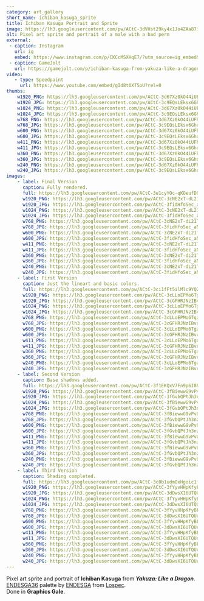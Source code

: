 ```yaml
---
category: art_gallery
short_name: ichiban_kasuga_sprite
title: Ichiban Kasuga Portrait and Sprite
image: https://lh3.googleusercontent.com/pw/ACtC-3dVHst29ky4x1Jo4ZAa87iXlpEQ6nVJP0mafQjqvhKlGzFySW0oxraDTsutRZRnHCOBy-mU8C5B-4U4zX_RkByeSc7WrF4Cb18jzA7imjfJBXZyBrXF3jssNppfEzEAQK6ULSdH3AXC-UmRvPomr6xP=w1200-h630-no?authuser=0
alt: Pixel art sprite and portrait of a male with a bad perm
external:
 - caption: Instagram
   url: ig
   embed: https://www.instagram.com/p/CKCcMSXHqE7/?utm_source=ig_embed&amp;utm_campaign=loading
 - caption: GameJolt
   url: https://gamejolt.com/p/ichiban-kasuga-from-yakuza-like-a-dragon-big-fan-of-the-series-a-s6kw7qix
video:
   - type: Speedpaint
     url: https://www.youtube.com/embed/gId8tOXT5oU?rel=0
thumbs:
    w1920_PNG: https://lh3.googleusercontent.com/pw/ACtC-3d67Xz0kO44iUFhrBzr24xae_hq4rk-vHFZEdpXKSlXoKZenpLMkt_wIPmp8dxeOBbe8weF4zxvFDcfawkhUhZQNE1MJP4TGlyqqCFHdf5jg_ebE3OXXU3I8BJ8KsERBFWe8gnTD6wPOq04Ixc_3dJs=w355
    w1920_JPG: https://lh3.googleusercontent.com/pw/ACtC-3c9EQsLEksx6GhocZfyjCGEhYeNg1BQonp9cGg1mUlKa7dnU3sETEUkqOtulQgvTy79-TQ3wOTeVYJ0pbaxDFW7TLbBkSOduyZ9s2rR2-Cz5l59K8xsfZc0UQiS1iGP2ZCYG3iHN3LNnxlMRgfu0Uqj=w355
    w1024_PNG: https://lh3.googleusercontent.com/pw/ACtC-3d67Xz0kO44iUFhrBzr24xae_hq4rk-vHFZEdpXKSlXoKZenpLMkt_wIPmp8dxeOBbe8weF4zxvFDcfawkhUhZQNE1MJP4TGlyqqCFHdf5jg_ebE3OXXU3I8BJ8KsERBFWe8gnTD6wPOq04Ixc_3dJs=w284
    w1024_JPG: https://lh3.googleusercontent.com/pw/ACtC-3c9EQsLEksx6GhocZfyjCGEhYeNg1BQonp9cGg1mUlKa7dnU3sETEUkqOtulQgvTy79-TQ3wOTeVYJ0pbaxDFW7TLbBkSOduyZ9s2rR2-Cz5l59K8xsfZc0UQiS1iGP2ZCYG3iHN3LNnxlMRgfu0Uqj=w284
    w768_PNG: https://lh3.googleusercontent.com/pw/ACtC-3d67Xz0kO44iUFhrBzr24xae_hq4rk-vHFZEdpXKSlXoKZenpLMkt_wIPmp8dxeOBbe8weF4zxvFDcfawkhUhZQNE1MJP4TGlyqqCFHdf5jg_ebE3OXXU3I8BJ8KsERBFWe8gnTD6wPOq04Ixc_3dJs=w213
    w768_JPG: https://lh3.googleusercontent.com/pw/ACtC-3c9EQsLEksx6GhocZfyjCGEhYeNg1BQonp9cGg1mUlKa7dnU3sETEUkqOtulQgvTy79-TQ3wOTeVYJ0pbaxDFW7TLbBkSOduyZ9s2rR2-Cz5l59K8xsfZc0UQiS1iGP2ZCYG3iHN3LNnxlMRgfu0Uqj=w213
    w600_PNG: https://lh3.googleusercontent.com/pw/ACtC-3d67Xz0kO44iUFhrBzr24xae_hq4rk-vHFZEdpXKSlXoKZenpLMkt_wIPmp8dxeOBbe8weF4zxvFDcfawkhUhZQNE1MJP4TGlyqqCFHdf5jg_ebE3OXXU3I8BJ8KsERBFWe8gnTD6wPOq04Ixc_3dJs=w166
    w600_JPG: https://lh3.googleusercontent.com/pw/ACtC-3c9EQsLEksx6GhocZfyjCGEhYeNg1BQonp9cGg1mUlKa7dnU3sETEUkqOtulQgvTy79-TQ3wOTeVYJ0pbaxDFW7TLbBkSOduyZ9s2rR2-Cz5l59K8xsfZc0UQiS1iGP2ZCYG3iHN3LNnxlMRgfu0Uqj=w166
    w411_PNG: https://lh3.googleusercontent.com/pw/ACtC-3d67Xz0kO44iUFhrBzr24xae_hq4rk-vHFZEdpXKSlXoKZenpLMkt_wIPmp8dxeOBbe8weF4zxvFDcfawkhUhZQNE1MJP4TGlyqqCFHdf5jg_ebE3OXXU3I8BJ8KsERBFWe8gnTD6wPOq04Ixc_3dJs=w114
    w411_JPG: https://lh3.googleusercontent.com/pw/ACtC-3c9EQsLEksx6GhocZfyjCGEhYeNg1BQonp9cGg1mUlKa7dnU3sETEUkqOtulQgvTy79-TQ3wOTeVYJ0pbaxDFW7TLbBkSOduyZ9s2rR2-Cz5l59K8xsfZc0UQiS1iGP2ZCYG3iHN3LNnxlMRgfu0Uqj=w114
    w360_PNG: https://lh3.googleusercontent.com/pw/ACtC-3d67Xz0kO44iUFhrBzr24xae_hq4rk-vHFZEdpXKSlXoKZenpLMkt_wIPmp8dxeOBbe8weF4zxvFDcfawkhUhZQNE1MJP4TGlyqqCFHdf5jg_ebE3OXXU3I8BJ8KsERBFWe8gnTD6wPOq04Ixc_3dJs=w100
    w360_JPG: https://lh3.googleusercontent.com/pw/ACtC-3c9EQsLEksx6GhocZfyjCGEhYeNg1BQonp9cGg1mUlKa7dnU3sETEUkqOtulQgvTy79-TQ3wOTeVYJ0pbaxDFW7TLbBkSOduyZ9s2rR2-Cz5l59K8xsfZc0UQiS1iGP2ZCYG3iHN3LNnxlMRgfu0Uqj=w100
    w240_PNG: https://lh3.googleusercontent.com/pw/ACtC-3d67Xz0kO44iUFhrBzr24xae_hq4rk-vHFZEdpXKSlXoKZenpLMkt_wIPmp8dxeOBbe8weF4zxvFDcfawkhUhZQNE1MJP4TGlyqqCFHdf5jg_ebE3OXXU3I8BJ8KsERBFWe8gnTD6wPOq04Ixc_3dJs=w66
    w240_JPG: https://lh3.googleusercontent.com/pw/ACtC-3c9EQsLEksx6GhocZfyjCGEhYeNg1BQonp9cGg1mUlKa7dnU3sETEUkqOtulQgvTy79-TQ3wOTeVYJ0pbaxDFW7TLbBkSOduyZ9s2rR2-Cz5l59K8xsfZc0UQiS1iGP2ZCYG3iHN3LNnxlMRgfu0Uqj=w66
images:
    - label: Final Version
      caption: Fully rendered.
      full: https://lh3.googleusercontent.com/pw/ACtC-3e1cyYOc-qKOeufDQI-jhHS4EluyNuf0AEU5t7GOiG8ys0X-AJZN3gPUZ4kEDH8u_LM5Z7IDGEinrLHCRD8sNB6YyjWS4KybsvDtLingT-rZ7S7QYHlM7n6PjoSglNi5i9uvdv40Pmwtu6H3aSe1QCy=w1080
      w1920_PNG: https://lh3.googleusercontent.com/pw/ACtC-3cNE2xT-dL21TFKZPdthBfP23LUw9Lbf8Z5yByZsbhukDUmv8r6Woin_FyEBfmZeo-gRNB7TQs9m2s-nL5_nbGzgPJyj2GF-cKqL8sNUozb5hfPkW7GU63lyPriWqK-KOtuiiz6M4QOeKe3Qakt3r2D=w850
      w1920_JPG: https://lh3.googleusercontent.com/pw/ACtC-3fidHfoSec_aNhzMy2Gtt2Z_AUHNht13d_mBQbMm_mMfHD1HjY74SMMyyNDmjso7GIFXuNMNNemAKAc9tG4EClBPJTqMUBfRcG08ijGXkGHCRSRO7jiSKYsJhmLMSAuf853cHXAOglt_JTDV6nulMue=w850
      w1024_PNG: https://lh3.googleusercontent.com/pw/ACtC-3cNE2xT-dL21TFKZPdthBfP23LUw9Lbf8Z5yByZsbhukDUmv8r6Woin_FyEBfmZeo-gRNB7TQs9m2s-nL5_nbGzgPJyj2GF-cKqL8sNUozb5hfPkW7GU63lyPriWqK-KOtuiiz6M4QOeKe3Qakt3r2D=w711
      w1024_JPG: https://lh3.googleusercontent.com/pw/ACtC-3fidHfoSec_aNhzMy2Gtt2Z_AUHNht13d_mBQbMm_mMfHD1HjY74SMMyyNDmjso7GIFXuNMNNemAKAc9tG4EClBPJTqMUBfRcG08ijGXkGHCRSRO7jiSKYsJhmLMSAuf853cHXAOglt_JTDV6nulMue=w711
      w768_PNG: https://lh3.googleusercontent.com/pw/ACtC-3cNE2xT-dL21TFKZPdthBfP23LUw9Lbf8Z5yByZsbhukDUmv8r6Woin_FyEBfmZeo-gRNB7TQs9m2s-nL5_nbGzgPJyj2GF-cKqL8sNUozb5hfPkW7GU63lyPriWqK-KOtuiiz6M4QOeKe3Qakt3r2D=w533
      w768_JPG: https://lh3.googleusercontent.com/pw/ACtC-3fidHfoSec_aNhzMy2Gtt2Z_AUHNht13d_mBQbMm_mMfHD1HjY74SMMyyNDmjso7GIFXuNMNNemAKAc9tG4EClBPJTqMUBfRcG08ijGXkGHCRSRO7jiSKYsJhmLMSAuf853cHXAOglt_JTDV6nulMue=w533
      w600_PNG: https://lh3.googleusercontent.com/pw/ACtC-3cNE2xT-dL21TFKZPdthBfP23LUw9Lbf8Z5yByZsbhukDUmv8r6Woin_FyEBfmZeo-gRNB7TQs9m2s-nL5_nbGzgPJyj2GF-cKqL8sNUozb5hfPkW7GU63lyPriWqK-KOtuiiz6M4QOeKe3Qakt3r2D=w416
      w600_JPG: https://lh3.googleusercontent.com/pw/ACtC-3fidHfoSec_aNhzMy2Gtt2Z_AUHNht13d_mBQbMm_mMfHD1HjY74SMMyyNDmjso7GIFXuNMNNemAKAc9tG4EClBPJTqMUBfRcG08ijGXkGHCRSRO7jiSKYsJhmLMSAuf853cHXAOglt_JTDV6nulMue=w416
      w411_PNG: https://lh3.googleusercontent.com/pw/ACtC-3cNE2xT-dL21TFKZPdthBfP23LUw9Lbf8Z5yByZsbhukDUmv8r6Woin_FyEBfmZeo-gRNB7TQs9m2s-nL5_nbGzgPJyj2GF-cKqL8sNUozb5hfPkW7GU63lyPriWqK-KOtuiiz6M4QOeKe3Qakt3r2D=w285
      w411_JPG: https://lh3.googleusercontent.com/pw/ACtC-3fidHfoSec_aNhzMy2Gtt2Z_AUHNht13d_mBQbMm_mMfHD1HjY74SMMyyNDmjso7GIFXuNMNNemAKAc9tG4EClBPJTqMUBfRcG08ijGXkGHCRSRO7jiSKYsJhmLMSAuf853cHXAOglt_JTDV6nulMue=w285
      w360_PNG: https://lh3.googleusercontent.com/pw/ACtC-3cNE2xT-dL21TFKZPdthBfP23LUw9Lbf8Z5yByZsbhukDUmv8r6Woin_FyEBfmZeo-gRNB7TQs9m2s-nL5_nbGzgPJyj2GF-cKqL8sNUozb5hfPkW7GU63lyPriWqK-KOtuiiz6M4QOeKe3Qakt3r2D=w250
      w360_JPG: https://lh3.googleusercontent.com/pw/ACtC-3fidHfoSec_aNhzMy2Gtt2Z_AUHNht13d_mBQbMm_mMfHD1HjY74SMMyyNDmjso7GIFXuNMNNemAKAc9tG4EClBPJTqMUBfRcG08ijGXkGHCRSRO7jiSKYsJhmLMSAuf853cHXAOglt_JTDV6nulMue=w250
      w240_PNG: https://lh3.googleusercontent.com/pw/ACtC-3cNE2xT-dL21TFKZPdthBfP23LUw9Lbf8Z5yByZsbhukDUmv8r6Woin_FyEBfmZeo-gRNB7TQs9m2s-nL5_nbGzgPJyj2GF-cKqL8sNUozb5hfPkW7GU63lyPriWqK-KOtuiiz6M4QOeKe3Qakt3r2D=w166
      w240_JPG: https://lh3.googleusercontent.com/pw/ACtC-3fidHfoSec_aNhzMy2Gtt2Z_AUHNht13d_mBQbMm_mMfHD1HjY74SMMyyNDmjso7GIFXuNMNNemAKAc9tG4EClBPJTqMUBfRcG08ijGXkGHCRSRO7jiSKYsJhmLMSAuf853cHXAOglt_JTDV6nulMue=w166
    - label: First Version
      caption: Just the lineart and basic colors.
      full: https://lh3.googleusercontent.com/pw/ACtC-3ci1fFt5ilMlc9YQZ8JIdzWB84J_OIGW3ysjxyGRRrUrKZNS8IUq4gV7XRfYWq8H1JsxhygcnDL_FL5-sHDQ-N5k9as_5StoekXNpmSaW8tZ6B17N1IJSdCAguLT7fauhmxrct_C5BDqlDF_3wiZMP-=w1080
      w1920_PNG: https://lh3.googleusercontent.com/pw/ACtC-3cLLoEPMo6TgaUbcLX8GnPSIBqfmMtzYLV8-zXeaVaJB6O7mV7USuxPt2upsW7iMfa373C0EKHUDFF5RPZbczF_LS9kobmXWgRA18gOM0UhN0y6qNXJAkuc_QtCeOAGP6sAIXi_NyoSVlYmqZTOZ_d5=w850
      w1920_JPG: https://lh3.googleusercontent.com/pw/ACtC-3cGFHRJNzIBvrfosEsGkpnZ9adZgU-ONlSdGAXatCXwwGU1U7jE1HhmBs_D8lrytk2syzxdOjKWwOS5U4ib3QpubrbZLCgGYLaPcNDOv_dClPwKhiIOS3TY1BsiZU0WTXCLfCJF6Ms6OrEvMU3Zcdce=w850
      w1024_PNG: https://lh3.googleusercontent.com/pw/ACtC-3cLLoEPMo6TgaUbcLX8GnPSIBqfmMtzYLV8-zXeaVaJB6O7mV7USuxPt2upsW7iMfa373C0EKHUDFF5RPZbczF_LS9kobmXWgRA18gOM0UhN0y6qNXJAkuc_QtCeOAGP6sAIXi_NyoSVlYmqZTOZ_d5=w711
      w1024_JPG: https://lh3.googleusercontent.com/pw/ACtC-3cGFHRJNzIBvrfosEsGkpnZ9adZgU-ONlSdGAXatCXwwGU1U7jE1HhmBs_D8lrytk2syzxdOjKWwOS5U4ib3QpubrbZLCgGYLaPcNDOv_dClPwKhiIOS3TY1BsiZU0WTXCLfCJF6Ms6OrEvMU3Zcdce=w711
      w768_PNG: https://lh3.googleusercontent.com/pw/ACtC-3cLLoEPMo6TgaUbcLX8GnPSIBqfmMtzYLV8-zXeaVaJB6O7mV7USuxPt2upsW7iMfa373C0EKHUDFF5RPZbczF_LS9kobmXWgRA18gOM0UhN0y6qNXJAkuc_QtCeOAGP6sAIXi_NyoSVlYmqZTOZ_d5=w533
      w768_JPG: https://lh3.googleusercontent.com/pw/ACtC-3cGFHRJNzIBvrfosEsGkpnZ9adZgU-ONlSdGAXatCXwwGU1U7jE1HhmBs_D8lrytk2syzxdOjKWwOS5U4ib3QpubrbZLCgGYLaPcNDOv_dClPwKhiIOS3TY1BsiZU0WTXCLfCJF6Ms6OrEvMU3Zcdce=w533
      w600_PNG: https://lh3.googleusercontent.com/pw/ACtC-3cLLoEPMo6TgaUbcLX8GnPSIBqfmMtzYLV8-zXeaVaJB6O7mV7USuxPt2upsW7iMfa373C0EKHUDFF5RPZbczF_LS9kobmXWgRA18gOM0UhN0y6qNXJAkuc_QtCeOAGP6sAIXi_NyoSVlYmqZTOZ_d5=w416
      w600_JPG: https://lh3.googleusercontent.com/pw/ACtC-3cGFHRJNzIBvrfosEsGkpnZ9adZgU-ONlSdGAXatCXwwGU1U7jE1HhmBs_D8lrytk2syzxdOjKWwOS5U4ib3QpubrbZLCgGYLaPcNDOv_dClPwKhiIOS3TY1BsiZU0WTXCLfCJF6Ms6OrEvMU3Zcdce=w416
      w411_PNG: https://lh3.googleusercontent.com/pw/ACtC-3cLLoEPMo6TgaUbcLX8GnPSIBqfmMtzYLV8-zXeaVaJB6O7mV7USuxPt2upsW7iMfa373C0EKHUDFF5RPZbczF_LS9kobmXWgRA18gOM0UhN0y6qNXJAkuc_QtCeOAGP6sAIXi_NyoSVlYmqZTOZ_d5=w285
      w411_JPG: https://lh3.googleusercontent.com/pw/ACtC-3cGFHRJNzIBvrfosEsGkpnZ9adZgU-ONlSdGAXatCXwwGU1U7jE1HhmBs_D8lrytk2syzxdOjKWwOS5U4ib3QpubrbZLCgGYLaPcNDOv_dClPwKhiIOS3TY1BsiZU0WTXCLfCJF6Ms6OrEvMU3Zcdce=w285
      w360_PNG: https://lh3.googleusercontent.com/pw/ACtC-3cLLoEPMo6TgaUbcLX8GnPSIBqfmMtzYLV8-zXeaVaJB6O7mV7USuxPt2upsW7iMfa373C0EKHUDFF5RPZbczF_LS9kobmXWgRA18gOM0UhN0y6qNXJAkuc_QtCeOAGP6sAIXi_NyoSVlYmqZTOZ_d5=w250
      w360_JPG: https://lh3.googleusercontent.com/pw/ACtC-3cGFHRJNzIBvrfosEsGkpnZ9adZgU-ONlSdGAXatCXwwGU1U7jE1HhmBs_D8lrytk2syzxdOjKWwOS5U4ib3QpubrbZLCgGYLaPcNDOv_dClPwKhiIOS3TY1BsiZU0WTXCLfCJF6Ms6OrEvMU3Zcdce=w250
      w240_PNG: https://lh3.googleusercontent.com/pw/ACtC-3cLLoEPMo6TgaUbcLX8GnPSIBqfmMtzYLV8-zXeaVaJB6O7mV7USuxPt2upsW7iMfa373C0EKHUDFF5RPZbczF_LS9kobmXWgRA18gOM0UhN0y6qNXJAkuc_QtCeOAGP6sAIXi_NyoSVlYmqZTOZ_d5=w166
      w240_JPG: https://lh3.googleusercontent.com/pw/ACtC-3cGFHRJNzIBvrfosEsGkpnZ9adZgU-ONlSdGAXatCXwwGU1U7jE1HhmBs_D8lrytk2syzxdOjKWwOS5U4ib3QpubrbZLCgGYLaPcNDOv_dClPwKhiIOS3TY1BsiZU0WTXCLfCJF6Ms6OrEvMU3Zcdce=w166
    - label: Second Version
      caption: Base shadows added.
      full: https://lh3.googleusercontent.com/pw/ACtC-3f1EKQxV7Fn9p6I8RDvwrwFNx8prjXIAi3x4DlqXAkmzWEK6JP10lWZf1ht7Sa84rhzWec5YrZItJeeAKimqnusW_XyYF_a4g1A3Zi15gbwbbUWiRufHBwDWUdmi2YvkiHRcG_tbYY9fwfgJ9NdZFAD=w1080
      w1920_PNG: https://lh3.googleusercontent.com/pw/ACtC-3fBiewwG9vPvUuA9d30zN44GYJeSFVaylib7Gk2ks7JxFhvcvJvGK2t7xzHBgoJN-DnurC4Z6X3eCqXNIzNiOhn3U6D9pVsFVAZkKwtGcKgGnaCX8tlP09fcjN40f6Rh46DMYRMSSHwARiESgA_u7yM=w850
      w1920_JPG: https://lh3.googleusercontent.com/pw/ACtC-3fGvbQPtJh3nzRv7-OiZeJ_e3_eQ9l_qeo31vY3x73575QaV83cTlY9rq_9Wqx7ZZstCWuHX2QcagGLhzxQT6P5pZUoVaxvEV5sLKwCHu7zIlpj5mUUpkVQMV0RpEyCufOaYw3iFiEV2wIAKrgJXNeX=w850
      w1024_PNG: https://lh3.googleusercontent.com/pw/ACtC-3fBiewwG9vPvUuA9d30zN44GYJeSFVaylib7Gk2ks7JxFhvcvJvGK2t7xzHBgoJN-DnurC4Z6X3eCqXNIzNiOhn3U6D9pVsFVAZkKwtGcKgGnaCX8tlP09fcjN40f6Rh46DMYRMSSHwARiESgA_u7yM=w711
      w1024_JPG: https://lh3.googleusercontent.com/pw/ACtC-3fGvbQPtJh3nzRv7-OiZeJ_e3_eQ9l_qeo31vY3x73575QaV83cTlY9rq_9Wqx7ZZstCWuHX2QcagGLhzxQT6P5pZUoVaxvEV5sLKwCHu7zIlpj5mUUpkVQMV0RpEyCufOaYw3iFiEV2wIAKrgJXNeX=w711
      w768_PNG: https://lh3.googleusercontent.com/pw/ACtC-3fBiewwG9vPvUuA9d30zN44GYJeSFVaylib7Gk2ks7JxFhvcvJvGK2t7xzHBgoJN-DnurC4Z6X3eCqXNIzNiOhn3U6D9pVsFVAZkKwtGcKgGnaCX8tlP09fcjN40f6Rh46DMYRMSSHwARiESgA_u7yM=w533
      w768_JPG: https://lh3.googleusercontent.com/pw/ACtC-3fGvbQPtJh3nzRv7-OiZeJ_e3_eQ9l_qeo31vY3x73575QaV83cTlY9rq_9Wqx7ZZstCWuHX2QcagGLhzxQT6P5pZUoVaxvEV5sLKwCHu7zIlpj5mUUpkVQMV0RpEyCufOaYw3iFiEV2wIAKrgJXNeX=w533
      w600_PNG: https://lh3.googleusercontent.com/pw/ACtC-3fBiewwG9vPvUuA9d30zN44GYJeSFVaylib7Gk2ks7JxFhvcvJvGK2t7xzHBgoJN-DnurC4Z6X3eCqXNIzNiOhn3U6D9pVsFVAZkKwtGcKgGnaCX8tlP09fcjN40f6Rh46DMYRMSSHwARiESgA_u7yM=w416
      w600_JPG: https://lh3.googleusercontent.com/pw/ACtC-3fGvbQPtJh3nzRv7-OiZeJ_e3_eQ9l_qeo31vY3x73575QaV83cTlY9rq_9Wqx7ZZstCWuHX2QcagGLhzxQT6P5pZUoVaxvEV5sLKwCHu7zIlpj5mUUpkVQMV0RpEyCufOaYw3iFiEV2wIAKrgJXNeX=w416
      w411_PNG: https://lh3.googleusercontent.com/pw/ACtC-3fBiewwG9vPvUuA9d30zN44GYJeSFVaylib7Gk2ks7JxFhvcvJvGK2t7xzHBgoJN-DnurC4Z6X3eCqXNIzNiOhn3U6D9pVsFVAZkKwtGcKgGnaCX8tlP09fcjN40f6Rh46DMYRMSSHwARiESgA_u7yM=w285
      w411_JPG: https://lh3.googleusercontent.com/pw/ACtC-3fGvbQPtJh3nzRv7-OiZeJ_e3_eQ9l_qeo31vY3x73575QaV83cTlY9rq_9Wqx7ZZstCWuHX2QcagGLhzxQT6P5pZUoVaxvEV5sLKwCHu7zIlpj5mUUpkVQMV0RpEyCufOaYw3iFiEV2wIAKrgJXNeX=w285
      w360_PNG: https://lh3.googleusercontent.com/pw/ACtC-3fBiewwG9vPvUuA9d30zN44GYJeSFVaylib7Gk2ks7JxFhvcvJvGK2t7xzHBgoJN-DnurC4Z6X3eCqXNIzNiOhn3U6D9pVsFVAZkKwtGcKgGnaCX8tlP09fcjN40f6Rh46DMYRMSSHwARiESgA_u7yM=w250
      w360_JPG: https://lh3.googleusercontent.com/pw/ACtC-3fGvbQPtJh3nzRv7-OiZeJ_e3_eQ9l_qeo31vY3x73575QaV83cTlY9rq_9Wqx7ZZstCWuHX2QcagGLhzxQT6P5pZUoVaxvEV5sLKwCHu7zIlpj5mUUpkVQMV0RpEyCufOaYw3iFiEV2wIAKrgJXNeX=w250
      w240_PNG: https://lh3.googleusercontent.com/pw/ACtC-3fBiewwG9vPvUuA9d30zN44GYJeSFVaylib7Gk2ks7JxFhvcvJvGK2t7xzHBgoJN-DnurC4Z6X3eCqXNIzNiOhn3U6D9pVsFVAZkKwtGcKgGnaCX8tlP09fcjN40f6Rh46DMYRMSSHwARiESgA_u7yM=w166
      w240_JPG: https://lh3.googleusercontent.com/pw/ACtC-3fGvbQPtJh3nzRv7-OiZeJ_e3_eQ9l_qeo31vY3x73575QaV83cTlY9rq_9Wqx7ZZstCWuHX2QcagGLhzxQT6P5pZUoVaxvEV5sLKwCHu7zIlpj5mUUpkVQMV0RpEyCufOaYw3iFiEV2wIAKrgJXNeX=w166
    - label: Third Version
      caption: Shading completed.
      full: https://lh3.googleusercontent.com/pw/ACtC-3c0b1udmOxHgoic1frgHwaPQk_wKBdH9Go_bEkNPwYRW6OSoD7KxlcP8-S_NtKodmBYJnOKyO9wikDK1ihu0xoLuUsOkhNxkV9weg6kM1KqTJQWYHKzISLGzc6fD40aOn9kUd2xEve1ft62KeqQInXU=w1080
      w1920_PNG: https://lh3.googleusercontent.com/pw/ACtC-3fYyvHHpKfyBFe7Qh5ePiJV9qbzbLH-4WBYl67gskdeN7_ejVEcaMJ4YKjC44LaF0Ld0G4F1t4bsLhBR5wV_6gr1SnFSDNn7iPfu9e66wbyNkQbOshUxVf3UO0we0Z7B47DVL-6yRF2-9r4NpYFptif=w850
      w1920_JPG: https://lh3.googleusercontent.com/pw/ACtC-3dDwsXI6UTQUrAx1gmXvNwbJ1fGXZ0FR_IsaNPbmAzpHMKLfsQMfF0KMrpTqlLwOO1ggTriuE3lv9lHaTgVjcqJXwzAgMXDm5AzDyN7bh36oetYWqFH-ESupJ6Oeo3q29RQ0Hkh5uZNH6Eek2Gcli4T=w850
      w1024_PNG: https://lh3.googleusercontent.com/pw/ACtC-3fYyvHHpKfyBFe7Qh5ePiJV9qbzbLH-4WBYl67gskdeN7_ejVEcaMJ4YKjC44LaF0Ld0G4F1t4bsLhBR5wV_6gr1SnFSDNn7iPfu9e66wbyNkQbOshUxVf3UO0we0Z7B47DVL-6yRF2-9r4NpYFptif=w711
      w1024_JPG: https://lh3.googleusercontent.com/pw/ACtC-3dDwsXI6UTQUrAx1gmXvNwbJ1fGXZ0FR_IsaNPbmAzpHMKLfsQMfF0KMrpTqlLwOO1ggTriuE3lv9lHaTgVjcqJXwzAgMXDm5AzDyN7bh36oetYWqFH-ESupJ6Oeo3q29RQ0Hkh5uZNH6Eek2Gcli4T=w711
      w768_PNG: https://lh3.googleusercontent.com/pw/ACtC-3fYyvHHpKfyBFe7Qh5ePiJV9qbzbLH-4WBYl67gskdeN7_ejVEcaMJ4YKjC44LaF0Ld0G4F1t4bsLhBR5wV_6gr1SnFSDNn7iPfu9e66wbyNkQbOshUxVf3UO0we0Z7B47DVL-6yRF2-9r4NpYFptif=w533
      w768_JPG: https://lh3.googleusercontent.com/pw/ACtC-3dDwsXI6UTQUrAx1gmXvNwbJ1fGXZ0FR_IsaNPbmAzpHMKLfsQMfF0KMrpTqlLwOO1ggTriuE3lv9lHaTgVjcqJXwzAgMXDm5AzDyN7bh36oetYWqFH-ESupJ6Oeo3q29RQ0Hkh5uZNH6Eek2Gcli4T=w533
      w600_PNG: https://lh3.googleusercontent.com/pw/ACtC-3fYyvHHpKfyBFe7Qh5ePiJV9qbzbLH-4WBYl67gskdeN7_ejVEcaMJ4YKjC44LaF0Ld0G4F1t4bsLhBR5wV_6gr1SnFSDNn7iPfu9e66wbyNkQbOshUxVf3UO0we0Z7B47DVL-6yRF2-9r4NpYFptif=w416
      w600_JPG: https://lh3.googleusercontent.com/pw/ACtC-3dDwsXI6UTQUrAx1gmXvNwbJ1fGXZ0FR_IsaNPbmAzpHMKLfsQMfF0KMrpTqlLwOO1ggTriuE3lv9lHaTgVjcqJXwzAgMXDm5AzDyN7bh36oetYWqFH-ESupJ6Oeo3q29RQ0Hkh5uZNH6Eek2Gcli4T=w416
      w411_PNG: https://lh3.googleusercontent.com/pw/ACtC-3fYyvHHpKfyBFe7Qh5ePiJV9qbzbLH-4WBYl67gskdeN7_ejVEcaMJ4YKjC44LaF0Ld0G4F1t4bsLhBR5wV_6gr1SnFSDNn7iPfu9e66wbyNkQbOshUxVf3UO0we0Z7B47DVL-6yRF2-9r4NpYFptif=w285
      w411_JPG: https://lh3.googleusercontent.com/pw/ACtC-3dDwsXI6UTQUrAx1gmXvNwbJ1fGXZ0FR_IsaNPbmAzpHMKLfsQMfF0KMrpTqlLwOO1ggTriuE3lv9lHaTgVjcqJXwzAgMXDm5AzDyN7bh36oetYWqFH-ESupJ6Oeo3q29RQ0Hkh5uZNH6Eek2Gcli4T=w285
      w360_PNG: https://lh3.googleusercontent.com/pw/ACtC-3fYyvHHpKfyBFe7Qh5ePiJV9qbzbLH-4WBYl67gskdeN7_ejVEcaMJ4YKjC44LaF0Ld0G4F1t4bsLhBR5wV_6gr1SnFSDNn7iPfu9e66wbyNkQbOshUxVf3UO0we0Z7B47DVL-6yRF2-9r4NpYFptif=w250
      w360_JPG: https://lh3.googleusercontent.com/pw/ACtC-3dDwsXI6UTQUrAx1gmXvNwbJ1fGXZ0FR_IsaNPbmAzpHMKLfsQMfF0KMrpTqlLwOO1ggTriuE3lv9lHaTgVjcqJXwzAgMXDm5AzDyN7bh36oetYWqFH-ESupJ6Oeo3q29RQ0Hkh5uZNH6Eek2Gcli4T=w250
      w240_PNG: https://lh3.googleusercontent.com/pw/ACtC-3fYyvHHpKfyBFe7Qh5ePiJV9qbzbLH-4WBYl67gskdeN7_ejVEcaMJ4YKjC44LaF0Ld0G4F1t4bsLhBR5wV_6gr1SnFSDNn7iPfu9e66wbyNkQbOshUxVf3UO0we0Z7B47DVL-6yRF2-9r4NpYFptif=w166
      w240_JPG: https://lh3.googleusercontent.com/pw/ACtC-3dDwsXI6UTQUrAx1gmXvNwbJ1fGXZ0FR_IsaNPbmAzpHMKLfsQMfF0KMrpTqlLwOO1ggTriuE3lv9lHaTgVjcqJXwzAgMXDm5AzDyN7bh36oetYWqFH-ESupJ6Oeo3q29RQ0Hkh5uZNH6Eek2Gcli4T=w166
---
```


Pixel art sprite and portrait of **Ichiban Kasuga** from ***Yakuza: Like a Dragon***.  
[ENDESGA36](https://lospec.com/palette-list/endesga-36) palette by [ENDESGA](https://lospec.com/endesga) from [Lospec](https://lospec.com/).  
Done in **Graphics Gale**.
